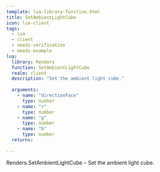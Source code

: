 ```yaml
---
template: lua-library-function.html
title: SetAmbientLightCube
icon: lua-client
tags:
  - lua
  - client
  - needs-verification
  - needs-example
lua:
  library: Renders
  function: SetAmbientLightCube
  realm: client
  description: "Set the ambient light cube."
  
  arguments:
    - name: "directionFace"
      type: number
    - name: "r"
      type: number
    - name: "g"
      type: number
    - name: "b"
      type: number
  returns:
    
---
```


<div class="lua__search__keywords">
Renders.SetAmbientLightCube &#x2013; Set the ambient light cube.
</div>
